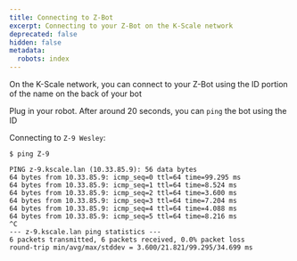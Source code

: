 ```yaml
---
title: Connecting to Z-Bot
excerpt: Connecting to your Z-Bot on the K-Scale network
deprecated: false
hidden: false
metadata:
  robots: index
---
```

On the K-Scale network, you can connect to your Z-Bot using the ID portion of the name on the back of your bot

Plug in your robot. After around 20 seconds, you can `ping` the bot using the ID

Connecting to `Z-9 Wesley`:

```text bash
$ ping Z-9

PING z-9.kscale.lan (10.33.85.9): 56 data bytes
64 bytes from 10.33.85.9: icmp_seq=0 ttl=64 time=99.295 ms
64 bytes from 10.33.85.9: icmp_seq=1 ttl=64 time=8.524 ms
64 bytes from 10.33.85.9: icmp_seq=2 ttl=64 time=3.600 ms
64 bytes from 10.33.85.9: icmp_seq=3 ttl=64 time=7.204 ms
64 bytes from 10.33.85.9: icmp_seq=4 ttl=64 time=4.088 ms
64 bytes from 10.33.85.9: icmp_seq=5 ttl=64 time=8.216 ms
^C
--- z-9.kscale.lan ping statistics ---
6 packets transmitted, 6 packets received, 0.0% packet loss
round-trip min/avg/max/stddev = 3.600/21.821/99.295/34.699 ms
```